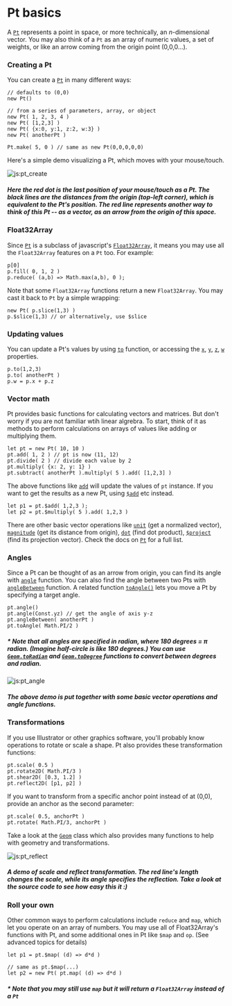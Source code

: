 # Pt basics

A [`Pt`](#pt-pt) represents a point in space, or more technically, an _n_-dimensional vector. You may also think of a `Pt` as an array of numeric values, a set of weights, or like an arrow coming from the origin point (0,0,0...). 

### Creating a Pt

You can create a [`Pt`](#pt-pt) in many different ways:
```
// defaults to (0,0)
new Pt() 

// from a series of parameters, array, or object
new Pt( 1, 2, 3, 4 )  
new Pt( [1,2,3] ) 
new Pt( {x:0, y:1, z:2, w:3} )
new Pt( anotherPt ) 

Pt.make( 5, 0 ) // same as new Pt(0,0,0,0,0)
```

Here's a simple demo visualizing a Pt, which moves with your mouse/touch. 

![js:pt_create](./assets/bg.png)

##### Here the red dot is the last position of your mouse/touch as a Pt. The black lines are the distances from the origin (top-left corner), which is equivalent to the Pt's position. The red line represents another way to think of this Pt -- as a vector, as an arrow from the origin of this space.

### Float32Array

Since [`Pt`](#pt-pt) is a subclass of javascript's [`Float32Array`](https://developer.mozilla.org/en-US/docs/Web/JavaScript/Reference/Global_Objects/Float32Array), it means you may use all the `Float32Array` features on a `Pt` too. For example:
```
p[0]
p.fill( 0, 1, 2 )
p.reduce( (a,b) => Math.max(a,b), 0 );
```

Note that some `Float32Array` functions return a new `Float32Array`. You may cast it back to `Pt` by a simple wrapping:
```
new Pt( p.slice(1,3) )
p.$slice(1,3) // or alternatively, use $slice
``` 

### Updating values

You can update a Pt's values by using [`to`](#pt-pt) function, or accessing the [`x`](#pt-pt), [`y`](#pt-pt), [`z`](#pt-pt), [`w`](#pt-pt) properties.
```
p.to(1,2,3)
p.to( anotherPt )
p.w = p.x + p.z
```
### Vector math
Pt provides basic functions for calculating vectors and matrices. But don't worry if you are not familiar wtih linear algrebra. To start, think of it as methods to perform calculations on arrays of values like adding or multiplying them. 
```
let pt = new Pt( 10, 10 )
pt.add( 1, 2 ) // pt is now (11, 12)
pt.divide( 2 ) // divide each value by 2
pt.multiply( {x: 2, y: 1} )
pt.subtract( anotherPt ).multiply( 5 ).add( [1,2,3] )
```
The above functions like [`add`](#pt-pt) will update the values of `pt` instance. If you want to get the results as a new Pt, using [`$add`](#pt-pt) etc instead.
```
let p1 = pt.$add( 1,2,3 );
let p2 = pt.$multiply( 5 ).add( 1,2,3 )

```
There are other basic vector operations like [`unit`](#pt-pt) (get a normalized vector), [`magnitude`](#pt-pt) (get its distance from origin), [`dot`](#pt-pt) (find dot product), [`$project`](#pt-pt) (find its projection vector). Check the docs on [`Pt`](#pt-pt) for a full list.

### Angles
Since a Pt can be thought of as an arrow from origin, you can find its angle with [`angle`](#pt-pt) function. You can also find the angle between two Pts with [`angleBetween`](#pt-pt) function. A related function [`toAngle()`](#pt-pt) lets you move a Pt by specifying a target angle.
```
pt.angle()
pt.angle(Const.yz) // get the angle of axis y-z
pt.angleBetween( anotherPt )
pt.toAngle( Math.PI/2 )
```

##### * Note that all angles are specified in radian, where 180 degrees = _π_ radian. (Imagine half-circle is like 180 degrees.) You can use [`Geom.toRadian`](#op-geom) and [`Geom.toDegree`](#op-geom) functions to convert between degrees and radian.

![js:pt_angle](./assets/bg.png)

##### The above demo is put together with some basic vector operations and angle functions.

### Transformations

If you use Illustrator or other graphics software, you'll probably know operations to rotate or scale a shape. Pt also provides these transformation functions:
```
pt.scale( 0.5 )
pt.rotate2D( Math.PI/3 )
pt.shear2D( [0.3, 1.2] )
pt.reflect2D( [p1, p2] ) 
```

If you want to transform from a specific anchor point instead of at (0,0), provide an anchor as the second parameter:
```
pt.scale( 0.5, anchorPt )
pt.rotate( Math.PI/3, anchorPt )
```

Take a look at the [`Geom`](#op-geom) class which also provides many functions to help with geometry and transformations.

![js:pt_reflect](./assets/bg.png)

##### A demo of scale and reflect transformation. The red line's length changes the scale, while its angle specifies the reflection. Take a look at the source code to see how easy this it :)

### Roll your own

Other common ways to perform calculations include `reduce` and `map`, which let you operate on an array of numbers. You may use all of Float32Array's functions with Pt, and some additional ones in Pt like `$map` and `op`. (See advanced topics for details)
```
let p1 = pt.$map( (d) => d*d )

// same as pt.$map(...)
let p2 = new Pt( pt.map( (d) => d*d ) 
```
##### * Note that you may still use `map` but it will return a `Float32Array` instead of a `Pt`
